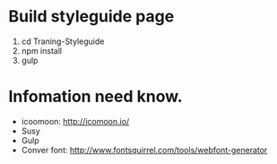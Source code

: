# Build styleguide page

1. cd Traning-Styleguide
2. npm install
3. gulp

# Infomation need know.
- icoomoon: http://icomoon.io/
- Susy
- Gulp
- Conver font: http://www.fontsquirrel.com/tools/webfont-generator